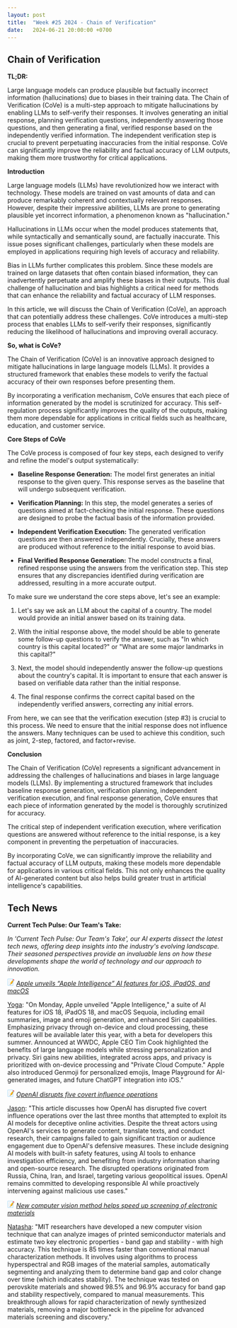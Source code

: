```yaml
---
layout: post
title:  "Week #25 2024 - Chain of Verification"
date:   2024-06-21 20:00:00 +0700
---
```


## Chain of Verification

**TL;DR:** 

Large language models can produce plausible but factually incorrect information (hallucinations) due to biases in their training data. The Chain of Verification (CoVe) is a multi-step approach to mitigate hallucinations by enabling LLMs to self-verify their responses. It involves generating an initial response, planning verification questions, independently answering those questions, and then generating a final, verified response based on the independently verified information. The independent verification step is crucial to prevent perpetuating inaccuracies from the initial response. CoVe can significantly improve the reliability and factual accuracy of LLM outputs, making them more trustworthy for critical applications.


__Introduction__

Large language models (LLMs) have revolutionized how we interact with technology. These models are trained on vast amounts of data and can produce remarkably coherent and contextually relevant responses. However, despite their impressive abilities, LLMs are prone to generating plausible yet incorrect information, a phenomenon known as "hallucination."

Hallucinations in LLMs occur when the model produces statements that, while syntactically and semantically sound, are factually inaccurate. This issue poses significant challenges, particularly when these models are employed in applications requiring high levels of accuracy and reliability.

Bias in LLMs further complicates this problem. Since these models are trained on large datasets that often contain biased information, they can inadvertently perpetuate and amplify these biases in their outputs. This dual challenge of hallucination and bias highlights a critical need for methods that can enhance the reliability and factual accuracy of LLM responses.

In this article, we will discuss the Chain of Verification (CoVe), an approach that can potentially address these challenges. CoVe introduces a multi-step process that enables LLMs to self-verify their responses, significantly reducing the likelihood of hallucinations and improving overall accuracy.


__So, what is CoVe?__

The Chain of Verification (CoVe) is an innovative approach designed to mitigate hallucinations in large language models (LLMs). It provides a structured framework that enables these models to verify the factual accuracy of their own responses before presenting them.

By incorporating a verification mechanism, CoVe ensures that each piece of information generated by the model is scrutinized for accuracy. This self-regulation process significantly improves the quality of the outputs, making them more dependable for applications in critical fields such as healthcare, education, and customer service.


__Core Steps of CoVe__

The CoVe process is composed of four key steps, each designed to verify and refine the model's output systematically:

* **Baseline Response Generation:** The model first generates an initial response to the given query. This response serves as the baseline that will undergo subsequent verification.

* **Verification Planning:** In this step, the model generates a series of questions aimed at fact-checking the initial response. These questions are designed to probe the factual basis of the information provided.

* **Independent Verification Execution:** The generated verification questions are then answered independently. Crucially, these answers are produced without reference to the initial response to avoid bias.

* **Final Verified Response Generation:** The model constructs a final, refined response using the answers from the verification step. This step ensures that any discrepancies identified during verification are addressed, resulting in a more accurate output.

To make sure we understand the core steps above, let's see an example:

1. Let's say we ask an LLM about the capital of a country. The model would provide an initial answer based on its training data.

2. With the initial response above, the model should be able to generate some follow-up questions to verify the answer, such as "In which country is this capital located?" or "What are some major landmarks in this capital?"

3. Next, the model should independently answer the follow-up questions about the country's capital. It is important to ensure that each answer is based on verifiable data rather than the initial response.

4. The final response confirms the correct capital based on the independently verified answers, correcting any initial errors.

From here, we can see that the verification execution (step #3) is crucial to this process. We need to ensure that the initial response does not influence the answers. Many techniques can be used to achieve this condition, such as joint, 2-step, factored, and factor+revise.


__Conclusion__

The Chain of Verification (CoVe) represents a significant advancement in addressing the challenges of hallucinations and biases in large language models (LLMs). By implementing a structured framework that includes baseline response generation, verification planning, independent verification execution, and final response generation, CoVe ensures that each piece of information generated by the model is thoroughly scrutinized for accuracy.

The critical step of independent verification execution, where verification questions are answered without reference to the initial response, is a key component in preventing the perpetuation of inaccuracies.

By incorporating CoVe, we can significantly improve the reliability and factual accuracy of LLM outputs, making these models more dependable for applications in various critical fields. This not only enhances the quality of AI-generated content but also helps build greater trust in artificial intelligence's capabilities.


## Tech News

__Current Tech Pulse: Our Team's Take:__

*In 'Current Tech Pulse: Our Team's Take', our AI experts dissect the latest tech news, offering deep insights into the industry's evolving landscape. Their seasoned perspectives provide an invaluable lens on how these developments shape the world of technology and our approach to innovation.*

![memo](/assets/images/memo16.png) *[Apple unveils “Apple Intelligence” AI features for iOS, iPadOS, and macOS](https://arstechnica.com/information-technology/2024/06/for-apple-ai-now-stands-for-apple-intelligence-launched-at-wwdc-2024)*

[Yoga](https://www.linkedin.com/in/yogafaodiansyah/): "On Monday, Apple unveiled "Apple Intelligence," a suite of AI features for iOS 18, iPadOS 18, and macOS Sequoia, including email summaries, image and emoji generation, and enhanced Siri capabilities. Emphasizing privacy through on-device and cloud processing, these features will be available later this year, with a beta for developers this summer. Announced at WWDC, Apple CEO Tim Cook highlighted the benefits of large language models while stressing personalization and privacy. Siri gains new abilities, integrated across apps, and privacy is prioritized with on-device processing and "Private Cloud Compute." Apple also introduced Genmoji for personalized emojis, Image Playground for AI-generated images, and future ChatGPT integration into iOS."

![memo](/assets/images/memo16.png) *[OpenAI disrupts five covert influence operations](https://www.artificialintelligence-news.com/2024/05/31/openai-disrupts-five-covert-influence-operations)*

[Jason](https://www.linkedin.com/in/jason-bengtson-b8a9a83b): "This article discusses how OpenAI has disrupted five covert influence operations over the last three months that attempted to exploit its AI models for deceptive online activities. Despite the threat actors using OpenAI's services to generate content, translate texts, and conduct research, their campaigns failed to gain significant traction or audience engagement due to OpenAI's defensive measures. These include designing AI models with built-in safety features, using AI tools to enhance investigation efficiency, and benefiting from industry information sharing and open-source research. The disrupted operations originated from Russia, China, Iran, and Israel, targeting various geopolitical issues. OpenAI remains committed to developing responsible AI while proactively intervening against malicious use cases."

![memo](/assets/images/memo16.png) *[New computer vision method helps speed up screening of electronic materials](https://news.mit.edu/2024/new-computer-vision-method-helps-speed-screening-electronic-materials-0611)*

[Natasha](https://www.linkedin.com/in/natashaniezgoda): "MIT researchers have developed a new computer vision technique that can analyze images of printed semiconductor materials and estimate two key electronic properties - band gap and stability - with high accuracy. This technique is 85 times faster than conventional manual characterization methods. It involves using algorithms to process hyperspectral and RGB images of the material samples, automatically segmenting and analyzing them to determine band gap and color change over time (which indicates stability). The technique was tested on perovskite materials and showed 98.5% and 96.9% accuracy for band gap and stability respectively, compared to manual measurements. This breakthrough allows for rapid characterization of newly synthesized materials, removing a major bottleneck in the pipeline for advanced materials screening and discovery."